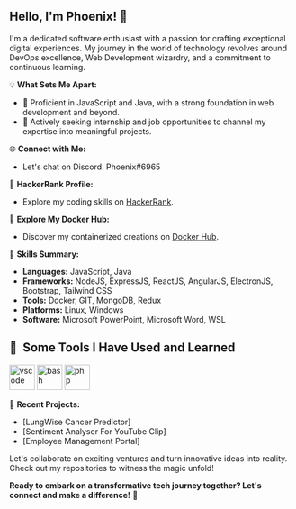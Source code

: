 <!---
Phoenixz-py/Phoenixz-py is a ✨ special ✨ repository because its `README.md` (this file) appears on your GitHub profile.
You can click the Preview link to take a look at your changes.
--->
## Hello, I'm Phoenix! 👋

I'm a dedicated software enthusiast with a passion for crafting exceptional digital experiences. My journey in the world of technology revolves around DevOps excellence, Web Development wizardry, and a commitment to continuous learning.

💡 **What Sets Me Apart:**
- 🚀 Proficient in JavaScript and Java, with a strong foundation in web development and beyond.
- 💼 Actively seeking internship and job opportunities to channel my expertise into meaningful projects.

🌐 **Connect with Me:**
- Let's chat on Discord: Phoenix#6965

🌟 **HackerRank Profile:**
- Explore my coding skills on [HackerRank](https://www.hackerrank.com/phoenix60612?hr_r=1).

🐳 **Explore My Docker Hub:**
- Discover my containerized creations on [Docker Hub](https://hub.docker.com/u/docfenix).

🚀 **Skills Summary:**
- **Languages:** JavaScript, Java
- **Frameworks:** NodeJS, ExpressJS, ReactJS, AngularJS, ElectronJS, Bootstrap, Tailwind CSS
- **Tools:** Docker, GIT, MongoDB, Redux
- **Platforms:** Linux, Windows
- **Software:** Microsoft PowerPoint, Microsoft Word, WSL
  
<h2> 🚀 &nbsp;Some Tools I Have Used and Learned</h2>
<p align="left">
<img src="https://cdn.jsdelivr.net/gh/devicons/devicon/icons/vscode/vscode-original.svg" alt="vscode" width="45" height="45"/>
<img src="https://cdn.jsdelivr.net/gh/devicons/devicon/icons/bash/bash-original.svg" alt="bash" width="45" height="45"/>
<img src="![image](https://github.com/Phoenixz-py/Phoenixz-py/assets/73833580/305af831-71b2-4921-9620-5da5ce6b4846)
" alt="php" width="45" height="45"/>
</p>

📂 **Recent Projects:**
- [LungWise Cancer Predictor]
- [Sentiment Analyser For YouTube Clip]
- [Employee Management Portal]

Let's collaborate on exciting ventures and turn innovative ideas into reality. Check out my repositories to witness the magic unfold!

**Ready to embark on a transformative tech journey together? Let's connect and make a difference!** 🚀
